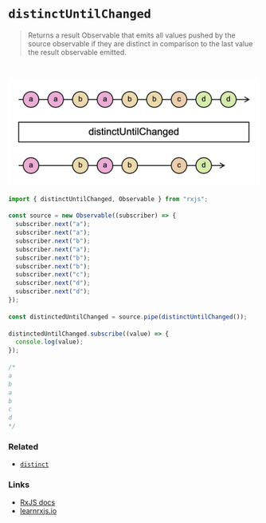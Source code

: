 # `distinctUntilChanged`

> Returns a result Observable that emits all values pushed by the source observable if they are distinct in comparison to the last value the result observable emitted.

<br/>

![diagram](diagram.png)

<!--code-snipet-start-->
```ts
import { distinctUntilChanged, Observable } from "rxjs";

const source = new Observable((subscriber) => {
  subscriber.next("a");
  subscriber.next("a");
  subscriber.next("b");
  subscriber.next("a");
  subscriber.next("b");
  subscriber.next("b");
  subscriber.next("c");
  subscriber.next("d");
  subscriber.next("d");
});

const distinctedUntilChanged = source.pipe(distinctUntilChanged());

distinctedUntilChanged.subscribe((value) => {
  console.log(value);
});

/*
a
b
a
b
c
d
*/

```
<!--code-snipet-end-->

### Related

- [`distinct`](../distinct/)


### Links

- [RxJS docs](https://rxjs.dev/api/index/function/distinctUntilChanged)
- [learnrxjs.io](https://www.learnrxjs.io/learn-rxjs/operators/filtering/distinctuntilchanged)